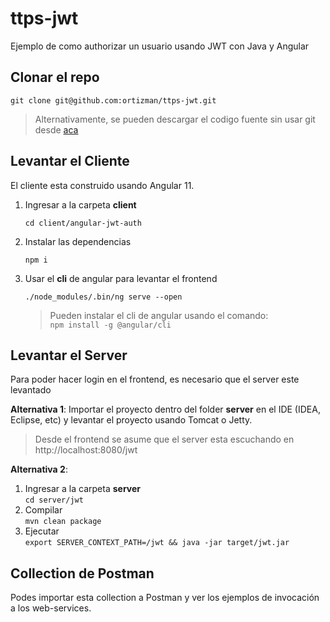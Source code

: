 # ttps-jwt
Ejemplo de como authorizar un usuario usando JWT con Java y Angular

## Clonar el repo

```shell 
git clone git@github.com:ortizman/ttps-jwt.git 
```

> Alternativamente, se pueden descargar el codigo fuente sin usar git desde [aca](https://github.com/ortizman/ttps-jwt/archive/master.zip)
## Levantar el Cliente
El cliente esta construido usando Angular 11. 

1. Ingresar a la carpeta __client__  
    ```shell
    cd client/angular-jwt-auth 
    ```
1. Instalar las dependencias  
    ```shell 
    npm i
    ```
1. Usar el __cli__ de angular para levantar el frontend  
    ```shell 
    ./node_modules/.bin/ng serve --open
    ```
    > Pueden instalar el cli de angular usando el comando:   
    ```npm install -g @angular/cli ```

## Levantar el Server
Para poder hacer login en el frontend, es necesario que el server este levantado

**Alternativa 1**: Importar el proyecto dentro del folder __server__ en el IDE (IDEA, Eclipse, etc) y levantar el proyecto usando Tomcat o Jetty. 
> Desde el frontend se asume que el server esta escuchando en http://localhost:8080/jwt

**Alternativa 2**: 
1. Ingresar a la carpeta __server__  
    ```cd server/jwt ```
1. Compilar  
    ```mvn clean package```
1. Ejecutar  
    ```export SERVER_CONTEXT_PATH=/jwt && java -jar target/jwt.jar```

## Collection de Postman
Podes importar esta collection a Postman y ver los ejemplos de invocación a los web-services.